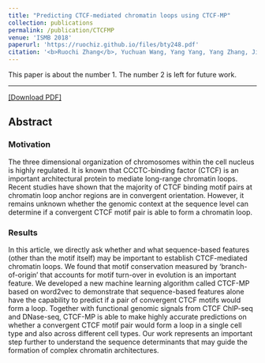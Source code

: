 ```yaml
---
title: "Predicting CTCF-mediated chromatin loops using CTCF-MP"
collection: publications
permalink: /publication/CTCFMP
venue: 'ISMB 2018'
paperurl: 'https://ruochiz.github.io/files/bty248.pdf'
citation: '<b>Ruochi Zhang</b>, Yuchuan Wang, Yang Yang, Yang Zhang, Jian Ma.'
---
```

This paper is about the number 1. The number 2 is left for future work.

---  
[[Download PDF]](https://ruochiz.github.io/files/bty248.pdf)

## Abstract
### Motivation
The three dimensional organization of chromosomes within the cell nucleus is highly regulated. It is known that CCCTC-binding factor (CTCF) is an important architectural protein to mediate long-range chromatin loops. Recent studies have shown that the majority of CTCF binding motif pairs at chromatin loop anchor regions are in convergent orientation. However, it remains unknown whether the genomic context at the sequence level can determine if a convergent CTCF motif pair is able to form a chromatin loop.
### Results
In this article, we directly ask whether and what sequence-based features (other than the motif itself) may be important to establish CTCF-mediated chromatin loops. We found that motif conservation measured by ‘branch-of-origin’ that accounts for motif turn-over in evolution is an important feature. We developed a new machine learning algorithm called CTCF-MP based on word2vec to demonstrate that sequence-based features alone have the capability to predict if a pair of convergent CTCF motifs would form a loop. Together with functional genomic signals from CTCF ChIP-seq and DNase-seq, CTCF-MP is able to make highly accurate predictions on whether a convergent CTCF motif pair would form a loop in a single cell type and also across different cell types. Our work represents an important step further to understand the sequence determinants that may guide the formation of complex chromatin architectures.